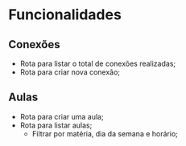 # Funcionalidades

## Conexões

- Rota para listar o total de conexões realizadas;
- Rota para criar nova conexão;

## Aulas

- Rota para criar uma aula;
- Rota para listar aulas;
  - Filtrar por matéria, dia da semana e horário;